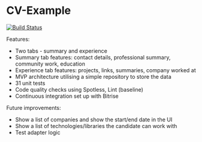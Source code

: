 # CV-Example
[![Build Status](https://app.bitrise.io/app/82f677d21b524b6e/status.svg?token=uIPpGpo1zTld0QMytdP2qw&branch=master)](https://app.bitrise.io/app/82f677d21b524b6e)

Features:
- Two tabs - summary and experience
- Summary tab features: contact details, professional summary, community work, education
- Experience tab features: projects, links, summaries, company worked at
- MVP architecture utilising a simple repository to store the data
- 31 unit tests
- Code quality checks using Spotless, Lint (baseline)
- Continuous integration set up with Bitrise

Future improvements:
- Show a list of companies and show the start/end date in the UI
- Show a list of technologies/libraries the candidate can work with
- Test adapter logic